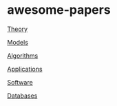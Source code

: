 # awesome-papers

[Theory](https://github.com/YannisPantazis/awesome-papers/tree/main/theory) <br>

[Models](https://github.com/YannisPantazis/awesome-papers/tree/main/models) <br>

[Algorithms](https://github.com/YannisPantazis/awesome-papers/tree/main/algorithms) <br>

[Applications](https://github.com/YannisPantazis/awesome-papers/tree/main/applications) <br>

[Software](https://github.com/YannisPantazis/awesome-papers/tree/main/software) <br>

[Databases](https://github.com/YannisPantazis/awesome-papers/tree/main/databases) <br>

